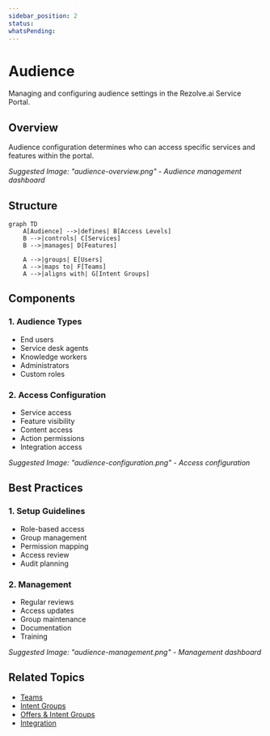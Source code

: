 ```yaml
---
sidebar_position: 2
status: 
whatsPending: 
---
```


# Audience

Managing and configuring audience settings in the Rezolve.ai Service Portal.

## Overview

Audience configuration determines who can access specific services and features within the portal.

_Suggested Image: "audience-overview.png" - Audience management dashboard_

## Structure

```mermaid
graph TD
    A[Audience] -->|defines| B[Access Levels]
    B -->|controls| C[Services]
    B -->|manages| D[Features]
    
    A -->|groups| E[Users]
    A -->|maps to| F[Teams]
    A -->|aligns with| G[Intent Groups]
```

## Components

### 1. Audience Types
- End users
- Service desk agents
- Knowledge workers
- Administrators
- Custom roles

### 2. Access Configuration
- Service access
- Feature visibility
- Content access
- Action permissions
- Integration access

_Suggested Image: "audience-configuration.png" - Access configuration_

## Best Practices

### 1. Setup Guidelines
- Role-based access
- Group management
- Permission mapping
- Access review
- Audit planning

### 2. Management
- Regular reviews
- Access updates
- Group maintenance
- Documentation
- Training

_Suggested Image: "audience-management.png" - Management dashboard_

## Related Topics
- [Teams](../security/teams)
- [Intent Groups](intent-groups)
- [Offers & Intent Groups](offers-intent-groups)
- [Integration](integration)

